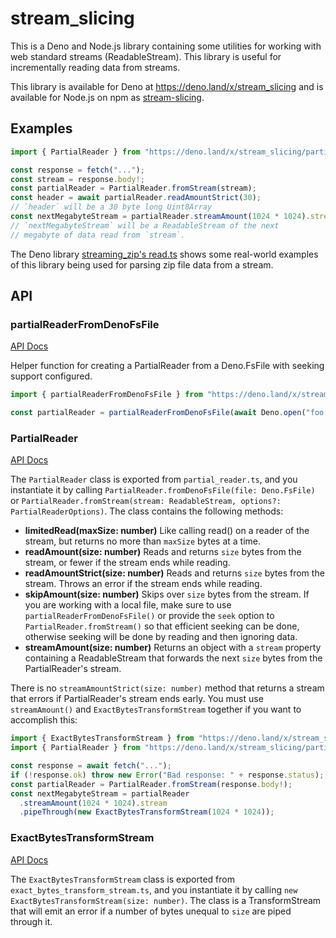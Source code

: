 # stream_slicing

This is a Deno and Node.js library containing some utilities for working with
web standard streams (ReadableStream). This library is useful for incrementally
reading data from streams.

This library is available for Deno at https://deno.land/x/stream_slicing and is
available for Node.js on npm as
[stream-slicing](https://www.npmjs.com/package/stream-slicing).

## Examples

```ts
import { PartialReader } from "https://deno.land/x/stream_slicing/partial_reader.ts";

const response = fetch("...");
const stream = response.body!;
const partialReader = PartialReader.fromStream(stream);
const header = await partialReader.readAmountStrict(30);
// `header` will be a 30 byte long Uint8Array
const nextMegabyteStream = partialReader.streamAmount(1024 * 1024).stream;
// `nextMegabyteStream` will be a ReadableStream of the next
// megabyte of data read from `stream`.
```

The Deno library
[streaming_zip's read.ts](https://github.com/Macil/deno_streaming_zip/blob/main/read.ts)
shows some real-world examples of this library being used for parsing zip file
data from a stream.

## API

### partialReaderFromDenoFsFile

[API Docs](https://doc.deno.land/https://deno.land/x/stream_slicing/deno_helpers.ts/~/partialReaderFromDenoFsFile)

Helper function for creating a PartialReader from a Deno.FsFile with seeking
support configured.

```ts
import { partialReaderFromDenoFsFile } from "https://deno.land/x/stream_slicing/deno_helpers.ts";

const partialReader = partialReaderFromDenoFsFile(await Deno.open("foo.zip"));
```

### PartialReader

[API Docs](https://doc.deno.land/https://deno.land/x/stream_slicing/partial_reader.ts/~/PartialReader)

The `PartialReader` class is exported from `partial_reader.ts`, and you
instantiate it by calling `PartialReader.fromDenoFsFile(file: Deno.FsFile)` or
`PartialReader.fromStream(stream: ReadableStream, options?: PartialReaderOptions)`.
The class contains the following methods:

- **limitedRead(maxSize: number)** Like calling read() on a reader of the
  stream, but returns no more than `maxSize` bytes at a time.
- **readAmount(size: number)** Reads and returns `size` bytes from the stream,
  or fewer if the stream ends while reading.
- **readAmountStrict(size: number)** Reads and returns `size` bytes from the
  stream. Throws an error if the stream ends while reading.
- **skipAmount(size: number)** Skips over `size` bytes from the stream. If you
  are working with a local file, make sure to use
  `partialReaderFromDenoFsFile()` or provide the `seek` option to
  `PartialReader.fromStream()` so that efficient seeking can be done, otherwise
  seeking will be done by reading and then ignoring data.
- **streamAmount(size: number)** Returns an object with a `stream` property
  containing a ReadableStream that forwards the next `size` bytes from the
  PartialReader's stream.

There is no `streamAmountStrict(size: number)` method that returns a stream that
errors if PartialReader's stream ends early. You must use `streamAmount()` and
`ExactBytesTransformStream` together if you want to accomplish this:

```ts
import { ExactBytesTransformStream } from "https://deno.land/x/stream_slicing/exact_bytes_transform_stream.ts";
import { PartialReader } from "https://deno.land/x/stream_slicing/partial_reader.ts";

const response = await fetch("...");
if (!response.ok) throw new Error("Bad response: " + response.status);
const partialReader = PartialReader.fromStream(response.body!);
const nextMegabyteStream = partialReader
  .streamAmount(1024 * 1024).stream
  .pipeThrough(new ExactBytesTransformStream(1024 * 1024));
```

### ExactBytesTransformStream

[API Docs](https://doc.deno.land/https://deno.land/x/stream_slicing/exact_bytes_transform_stream.ts/~/ExactBytesTransformStream)

The `ExactBytesTransformStream` class is exported from
`exact_bytes_transform_stream.ts`, and you instantiate it by calling
`new ExactBytesTransformStream(size: number)`. The class is a TransformStream
that will emit an error if a number of bytes unequal to `size` are piped through
it.
